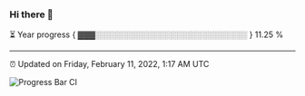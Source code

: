 ### Hi there 👋

⏳ Year progress { ▓▓▓░░░░░░░░░░░░░░░░░░░░░░░░░░░ } 11.25 %

---

⏰ Updated on Friday, February 11, 2022, 1:17 AM UTC

![Progress Bar CI](https://github.com/arthurbuhl/arthurbuhl/workflows/Progress%20Bar%20CI/badge.svg)
